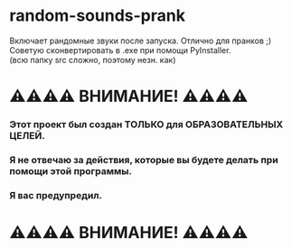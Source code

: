 # random-sounds-prank
Включает рандомные звуки после запуска. Отлично для пранков ;)
<br>
Советую сконвертировать в .exe при помощи PyInstaller.
<br>
(всю папку src сложно, поэтому незн. как)
# ⚠️⚠️⚠️⚠️ ВНИМАНИЕ! ⚠️⚠️⚠️⚠️
### Этот проект был создан ТОЛЬКО для ОБРАЗОВАТЕЛЬНЫХ ЦЕЛЕЙ.
### Я не отвечаю за действия, которые вы будете делать при помощи этой программы.
### Я вас предупредил.
# ⚠️⚠️⚠️⚠️ ВНИМАНИЕ! ⚠️⚠️⚠️⚠️
